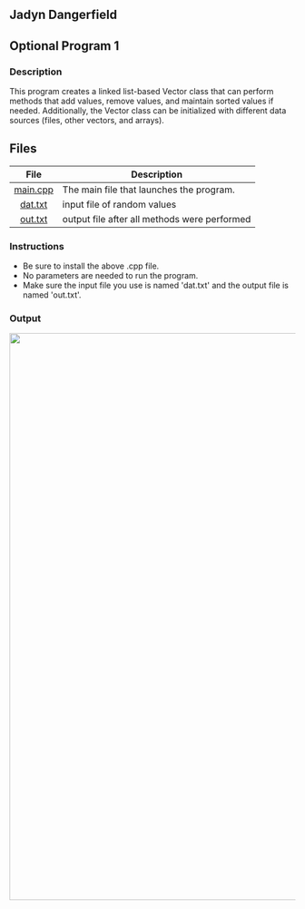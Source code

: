 ## Jadyn Dangerfield
## Optional Program 1

### Description
This program creates a linked list-based Vector class that can perform methods that add values, remove values, and maintain sorted values if needed. Additionally, the Vector class can be initialized with different data sources (files, other vectors, and arrays).

## Files

|   File  | Description                          |
| :---: | -------------------------------------- |
|  [main.cpp](main.cpp)  | The main file that launches the program. |
|  [dat.txt](dat.txt)  | input file of random values |
|  [out.txt](out.txt)  | output file after all methods were performed |

### Instructions
- Be sure to install the above .cpp file.
- No parameters are needed to run the program.
- Make sure the input file you use is named 'dat.txt' and the output file is named 'out.txt'.

### Output

<img src= 'https://github.com/rugbyprof/3013-Algorithms/assets/156955919/cf55b1e5-3ebc-4988-9d50-78b0236fb5d5' width='1000'>
